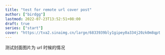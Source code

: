```yaml
---
title: "test for remote url cover post"
author: ["birdgg"]
lastmod: 2022-07-23T13:52:51+08:00
draft: true
series: ["start"]
cover: "https://tva2.sinaimg.cn/large/6833939bly1gipey0a334j20zk0m8qpt.jpg"
---
```


测试封面图片为 url 时候的情况
